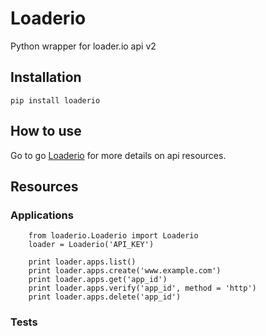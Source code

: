 Loaderio
===========================================
Python wrapper for loader.io api v2

## Installation
```pip install loaderio```

## How to use
Go to go [Loaderio][] for more details on api resources.

## Resources

### Applications

```
	from loaderio.Loaderio import Loaderio	
	loader = Loaderio('API_KEY')
	
	print loader.apps.list()
	print loader.apps.create('www.example.com')
	print loader.apps.get('app_id')
	print loader.apps.verify('app_id', method = 'http')
	print loader.apps.delete('app_id')
```

### Tests



[Loaderio]: http://docs.loader.io/api/intro.html        "Loader.io"